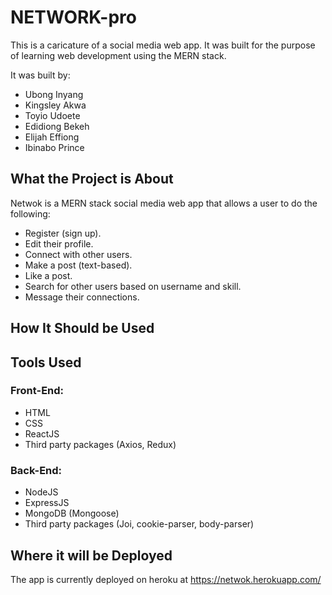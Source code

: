 # NETWORK-pro
This is a caricature of a social media web app. It was built for the purpose of learning web development using the MERN stack.

It was built by:
- Ubong Inyang
- Kingsley Akwa
- Toyio Udoete
- Edidiong Bekeh
- Elijah Effiong
- Ibinabo Prince

## What the Project is About
Netwok is a MERN stack social media web app that allows a user to do the following:
- Register (sign up).
- Edit their profile.
- Connect with other users.
- Make a post (text-based).
- Like a post.
- Search for other users based on username and skill.
- Message their connections.


## How It Should be Used

## Tools Used
### Front-End:
- HTML
- CSS
- ReactJS
- Third party packages (Axios, Redux)

### Back-End:
- NodeJS
- ExpressJS
- MongoDB (Mongoose)
- Third party packages (Joi, cookie-parser, body-parser)

## Where it will be Deployed
The app is currently deployed on heroku at https://netwok.herokuapp.com/
